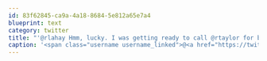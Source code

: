 ```yaml
---
id: 83f62845-ca9a-4a18-8684-5e812a65e7a4
blueprint: text
category: twitter
title: "'@rlahay Hmm, lucky. I was getting ready to call @rtaylor for backup if you came up with a lame excuse :)"
caption: '<span class="username username_linked">@<a href="https://twitter.com/rlahay" title="Ryan Lahay">rlahay</a></span> Hmm, lucky. I was getting ready to call <span class="username username_linked">@<a href="https://twitter.com/rtaylor" title="Elon Musk">rtaylor</a></span> for backup if you came up with a lame excuse :)'
---
```

